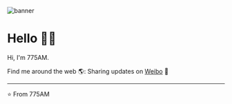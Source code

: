 ![banner](https://camo.githubusercontent.com/052fe414203edda9baef8b53fb82e5c451d981f1135ce46e4ae88d4d119745eb/68747470733a2f2f7778342e73696e61696d672e636e2f6d77323030302f63306561653237386779316771786669393378387a6a323075303134356b32312e6a7067)

# Hello 👋🏾 

Hi, I'm 775AM. 

Find me around the web 🌎: Sharing updates on <a href="https://weibo.com/u/3236618872">Weibo</a> 💼

---
⭐️ From 775AM
